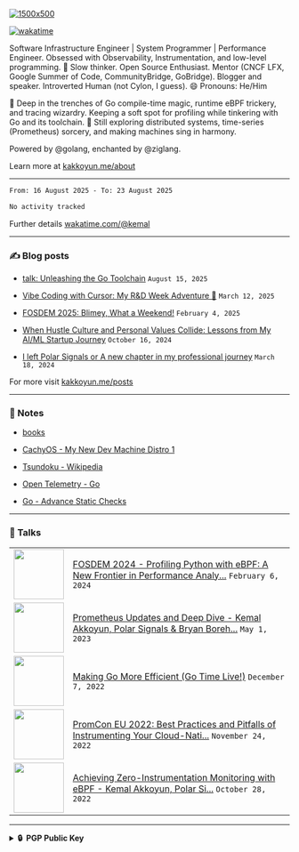 [![1500x500](https://user-images.githubusercontent.com/536449/87228151-7d711200-c39f-11ea-9cd5-a511464c430f.jpeg "Kemal Akkoyun")](https://github.com/kakkoyun)

<!--
**kakkoyun/kakkoyun** is a ✨ _special_ ✨ repository because its `README.md` (this file) appears on your GitHub profile.

Here are some ideas to get you started:

- 🔭 I’m currently working on ...
- 🌱 I’m currently learning ...
- 👯 I’m looking to collaborate on ...
- 🤔 I’m looking for help with ...
- 💬 Ask me about ...
- 📫 How to reach me: ...
- 😄 Pronouns: ...
- ⚡ Fun fact: ...



<table border="0">
  <tbody>
    <tr valign="top">
      <td width="50%" align="center">
        <img src="https://github-readme-stats.vercel.app/api?username=kakkoyun&show_icons=true&count_private=true&theme=gotham&layout=default" />
      </td>
      <td width="50%" align="center">
        <img src="https://github-readme-stats.vercel.app/api/wakatime?username=kemal&theme=gotham&layout=default" />
      </td>
    </tr>
  </tbody>
</table>

-->

[![wakatime](https://wakatime.com/badge/user/c03c2c3a-0328-4e74-ba79-1ce0eb43a4f8.svg)](https://wakatime.com/@c03c2c3a-0328-4e74-ba79-1ce0eb43a4f8)
<!--[![twitter](https://img.shields.io/twitter/follow/wakatime?label=followers&logo=twitter&color=%23007ec6&style=plastic)](https://twitter.com/kkakkoyun)
[![github](https://img.shields.io/github/followers/kakkoyun?logo=github&style=plastic)](https://github.com/kakkoyun?tab=followers)-->

Software Infrastructure Engineer | System Programmer | Performance Engineer.
Obsessed with Observability, Instrumentation, and low-level programming.
🤔 Slow thinker. Open Source Enthusiast. Mentor (CNCF LFX, Google Summer of Code, CommunityBridge, GoBridge). Blogger and speaker. Introverted Human (not Cylon, I guess).
😄 Pronouns: He/Him

🔭 Deep in the trenches of Go compile-time magic, runtime eBPF trickery, and tracing wizardry. Keeping a soft spot for profiling while tinkering with Go and its toolchain.
🌱 Still exploring distributed systems, time-series (Prometheus) sorcery, and making machines sing in harmony.

Powered by @golang, enchanted by @ziglang.

Learn more at [kakkoyun.me/about](https://kakkoyun.me/about)

---

<!--a href="http://www.github.com/kakkoyun"><img src="https://github-readme-stats.vercel.app/api?username=kakkoyun&show_icons=true&hide=&count_private=true&title_color=0891b2&text_color=ffffff&icon_color=0891b2&bg_color=1c1917&hide_border=true&show_icons=true" alt="kakkoyun's GitHub stats" /></a>
<a href="http://www.github.com/kakkoyun"><img src="https://github-readme-streak-stats.herokuapp.com/?user=kakkoyun&stroke=ffffff&background=1c1917&ring=0891b2&fire=0891b2&currStreakNum=ffffff&currStreakLabel=0891b2&sideNums=ffffff&sideLabels=ffffff&dates=ffffff&hide_border=true" /></a>

<!--START_SECTION:waka-->

```txt
From: 16 August 2025 - To: 23 August 2025

No activity tracked
```

<!--END_SECTION:waka-->

Further details [wakatime.com/@kemal](https://wakatime.com/@kemal)

---

### ✍️ Blog posts
<!-- BLOG-POST-LIST:START -->
 - [talk: Unleashing the Go Toolchain](https://kakkoyun.me/talks/unleashing-the-go-toolchain/) `August 15, 2025` 

 - [Vibe Coding with Cursor: My R&amp;D Week Adventure 🚀](https://kakkoyun.me/posts/2024-03-21-vibe-coding-with-cursor/) `March 12, 2025` 

 - [FOSDEM 2025: Blimey, What a Weekend!](https://kakkoyun.me/posts/fosdem-2025/) `February 4, 2025` 

 - [When Hustle Culture and Personal Values Collide: Lessons from My AI/ML Startup Journey](https://kakkoyun.me/posts/hustle-culture-startup-lessons/) `October 16, 2024` 

 - [I left Polar Signals or A new chapter in my professional journey](https://kakkoyun.me/posts/i-left-polar-signals/) `March 18, 2024` 
<!-- BLOG-POST-LIST:END -->

For more visit [kakkoyun.me/posts](https://kakkoyun.me/posts)

---

### 📝 Notes
<!-- NOTE-LIST:START -->
 - [books](https://kakkoyun.me/notes/curation/books/books) 

 - [CachyOS - My New Dev Machine Distro 1](https://kakkoyun.me/notes/creation/ramblings/cachy-os-my-new-dev-machine-distro-1) 

 - [Tsundoku - Wikipedia](https://kakkoyun.me/notes/curation/clippings/articles/books/tsundoku-wikipedia) 

 - [Open Telemetry - Go](https://kakkoyun.me/notes/resources/bookmarks/open-telemetry-go) 

 - [Go - Advance Static Checks](https://kakkoyun.me/notes/curation/bookmarks/go-advance-static-checks) 
<!-- NOTE-LIST:END -->

---

### 🎤 Talks
<table>
<!-- YOUTUBE-LIST:START -->
<tr><td><a href="https://www.youtube.com/watch?v=nNbU26CoMWA"><img width="90px" src="https://i.ytimg.com/vi/nNbU26CoMWA/mqdefault.jpg"></a></td><td><a href="https://www.youtube.com/watch?v=nNbU26CoMWA">FOSDEM 2024 - Profiling Python with eBPF: A New Frontier in Performance Analy...</a>
<code>February 6, 2024</code></td></tr>

<tr><td><a href="https://www.youtube.com/watch?v=qQpehBEOakY"><img width="90px" src="https://i.ytimg.com/vi/qQpehBEOakY/mqdefault.jpg"></a></td><td><a href="https://www.youtube.com/watch?v=qQpehBEOakY">Prometheus Updates and Deep Dive - Kemal Akkoyun, Polar Signals &amp; Bryan Boreh...</a>
<code>May 1, 2023</code></td></tr>

<tr><td><a href="https://www.youtube.com/watch?v=R3DxZWEdJkc"><img width="90px" src="https://i.ytimg.com/vi/R3DxZWEdJkc/mqdefault.jpg"></a></td><td><a href="https://www.youtube.com/watch?v=R3DxZWEdJkc">Making Go More Efficient &lpar;Go Time Live!&rpar;</a>
<code>December 7, 2022</code></td></tr>

<tr><td><a href="https://www.youtube.com/watch?v=B6Ds2myOIRc"><img width="90px" src="https://i.ytimg.com/vi/B6Ds2myOIRc/mqdefault.jpg"></a></td><td><a href="https://www.youtube.com/watch?v=B6Ds2myOIRc">PromCon EU 2022: Best Practices and Pitfalls of Instrumenting Your Cloud-Nati...</a>
<code>November 24, 2022</code></td></tr>

<tr><td><a href="https://www.youtube.com/watch?v=g6B9Vbr88HM"><img width="90px" src="https://i.ytimg.com/vi/g6B9Vbr88HM/mqdefault.jpg"></a></td><td><a href="https://www.youtube.com/watch?v=g6B9Vbr88HM">Achieving Zero-Instrumentation Monitoring with eBPF - Kemal Akkoyun, Polar Si...</a>
<code>October 28, 2022</code></td></tr>
<!-- YOUTUBE-LIST:END -->
</table>

---

<details>
  <summary><b>🔒&nbsp;&nbsp;PGP&nbsp;Public&nbsp;Key</b></summary>
  <br/>

```
-----BEGIN PGP PUBLIC KEY BLOCK-----

mQINBFTtf5UBEADCJEjNSseUeDPawrK9wocC3gfer0f6HJpqTkUHTbCF6gZVmZNu
5eaLLaLLs3C793EkqzWPX9jIfdYHFcs2x0aQeXESdk365IUKiNpqfhWYRcBOFbqt
XZXHV8Sl6VBgxotVmjFqxOYPgsRBkuNs7PJYD4R16AiKI7gqQWiyatVRIRAPe9+N
Eii4mW8R6bvmVTikSiEa/O/PA2hocOjXpAUyLCOtFeumiFp45ug7eDpiKyQE2keo
jS70yvlVxkPr0EXSd5TFomm6HRkAywGVAK/yPu53EZWs6of/mCHnJ4wIu7GtHxUB
RqUuhs4qLNh3DamhZnYQ/OHKMdWgD+f5VPkH/Kcrk5oEVjhvDT8ay6s/yvdA0u1g
VeEqALPfbsuzOuUDPnfyXEByWD6xJ5EZTpDU5FrG6DOmrBsQn85MkN2nMh6BExMi
0BI6OCS5PWFLbRIeQNDRZIbjkhnmqnVG0uRCt9fjy6dUqL0h41IJ3/sn0gfKbWiX
koBEQ1//SNVsIoAsPkuNwk0hXae/SelcGH1akGKOkdbozMnv8xyFIRuwYR97dhwT
3wREdk4No+S1k55GAW367W/P9dXb6FO+P7DpCxptN/xlGJwbXS0spVnZ/BI57/uk
yu1wCFOKVdlmJO0INdQCOOe8SAvJUlUJ+Gf9lylUtDraSSiWnATWKWZ4SQARAQAB
tCJLZW1hbCBBa2tveXVuIDxrYWtrb3l1bkBnbWFpbC5jb20+iQI9BBMBCgAnBQJU
7X+VAhsDBQkJa0eABQsJCAcDBRUKCQgLBRYCAwEAAh4BAheAAAoJEEc6M3uqhnqO
tEMP/1htXJILi2VXb1tfgfQIOpTtxLwk8davTiFGfXJTu5HFmL+fEeeHPT7iqKLf
yvYhD167VQHKkyJq7KY58iHfqgmxjGYOFWnRcOBehG4K/uVMF9mDT7xdhNGh9Swk
jAECPJqWOycnMIDiBmaXhmGW22qFnq+8DRAzQ4e6zDWH+elSMLK68npk6KMAgt36
l6nlWjPvB35bvpm8F0DoseW1yBKIjWMAtnKoYOrotKEGHODxHNTxSPdCS8zSfGp0
OW2xyBhHVP9+IHBgw64O6OJcGWP0Il86rKnFFGxnLRJYlJUJtbQo7oo6W+IhIdK1
/HuX931D/jpMbZhsq4qndAUfSu7LU6ORijsHVt8JVheZiuwUAuVqDfagJZLDibYZ
iofVliLRoTkDnneX9kgirwhugJMFkK/Bcvc1BnYccGyTM1wm0TmDtYyDnoPsUvK+
RfMx0o7WwweXZ+aZbBxhP9uZJ1cE1huYn/cxFVhk5rSRJACVx1iKFPVEiwlsHCL8
YIgcc2flzx9x/N+NX9Sfi+9etlAtJF8rh/kDUZt7tH/zAy7tDJmmXM9LSlpf7UxE
QmYHPEcyoalBlInI1pmn21HElxqMTZ3Uj1To5mo1HYTs/goSxBfjyEwc/Po6DUTF
NSm3g/URVAfevSINAl2XakAppN0nb4uJLfBSyQMVtpZAof7nuQINBFTtf5UBEADa
4n8xbJNFUcyNaBCpKy46WSu4InGqWF8Ka8Do4HqctpcdcqedeOYfuTYIuJvS90iz
Ac6qkMrmHksU/MFoNJZtaaYq3OPOlyNSEbF/T1ZA+E765/aLlujWGrZZtwKfOdeo
5yzATHygfvM3Sv72h0Q4P4dBV/EtkKisEf1Hx6S1NEqiaSk4zLGfA02AY6DOekU/
inFZI1YYfdQyQj4dvmn9Y4mbyEcLxn9qIl/cl55xhVQdTklvvpGbJ+4XVnZQ4sMo
Sy45XSilH9EUY5QSDQ6yHYDRzUvoLoxpGIj0gZEZKS+NqVv2pSjv8o2qKnkawtpz
foziutk5Csxh6APdhuFgrUeW/nW5tgYvL/9hnqA3mSTqvoozaf7BJ5jaeUddjdII
qsK7BI9sfHfIdT0iWBmxHsVDbo/Xzecmhnrqs+OcAjBAD3j6W9puLRSBAFPKZ1MT
znCtgVtkRrsJ3CT2gJovUFDVhvlKgQ6EgMJBrSuLPZeshhXWfyd7V40bdxoo7qwW
HkyfmZL36W0umsefpTvsNIGA4uyt1BSQNTe+bzUebU8gNq6HyT5IRmhgJlXsvYvw
GOX5Jo3TMW+OcoOWnc3IaJxZ5bjXdmg0Q34XVa5CPx/cXnkn0gRGYVWWF+9Ma22V
APTvsI+cBatQhs2VVdzMFMzKvuL3Lr+FyXnqyoW6yQARAQABiQIlBBgBCgAPBQJU
7X+VAhsMBQkJa0eAAAoJEEc6M3uqhnqOHQgP/17coahhXDRe4/JdFruPVl+4PgK1
Tn63WMEsa0Djg4pGTk46apvGrmJo7ZAwhdCuoQWCz/frxgY/i1Y5Skqn6VDmVhMB
y0hHgBCTe5pJqf/NMsZ6MgqYJX/aiIo4H91reW+7an8wX8V/UYPp5/h8hycQc9FS
V3uwNSEyfLCzPH+a3+TpTNAtGuF3KapWmr9jrZ423hU4puysP27yaFvqANeJkFXo
OT4CnVsshJTaJ/U7W0fqA/6yUtWp+sKL51ShMEv9ZJFj0a28ZSrRhtLQVQOjfR6X
J4ntW4WJfISgz2s3KM8FuIC54F5f64f1Vts+6rZAwTGfhcZo+ePOC292/PPHMb+O
jBqHIJG+WGRKpJsHwgrFHsO9x+j91dKDN93abcD4pT41WuP5MvQM31gqBYxjvdu4
h6qF7w1m5eTM5R5aUUnI/i9OAyv51r8yPdxYHgvx5Adf7YpnQzErmeCZDxzLH8v1
61IPl5ONAYsESJfjKrPLcwlB5o0xv6CKdaMUmWNF7zcLERoqRYPHb6RugNoWavMW
i67uv22Ngf1ruC33nuRZhRcXJJwDaM1wU0d8XImgpAX7l9UM9PmaRFtdESee4QEh
rcrXF3Yjs3E5cdJ8+zt3tzNjsBUH7u/qfhPkOaC7GqE0ImcM18d3x4l0+WbhPscN
f0D/QordQaUmE/K/
=zKIC
-----END PGP PUBLIC KEY BLOCK-----
```
</details>